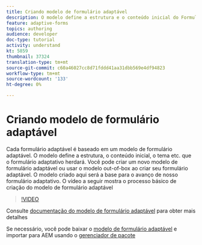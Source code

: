 ```yaml
---
title: Criando modelo de formulário adaptável
description: O modelo define a estrutura e o conteúdo inicial do Formulário adaptativo.
feature: adaptive-forms
topics: authoring
audience: developer
doc-type: tutorial
activity: understand
kt: 5859
thumbnail: 37324
translation-type: tm+mt
source-git-commit: c60a46027cc8d71fddd41aa31dbb569e4df94823
workflow-type: tm+mt
source-wordcount: '133'
ht-degree: 0%

---
```



# Criando modelo de formulário adaptável

Cada formulário adaptável é baseado em um modelo de formulário adaptável. O modelo define a estrutura, o conteúdo inicial, o tema etc. que o formulário adaptativo herdará. Você pode criar um novo modelo de formulário adaptável ou usar o modelo out-of-box ao criar seu formulário adaptável.
O modelo criado aqui será a base para o avanço de nosso formulário adaptativo.
O vídeo a seguir mostra o processo básico de criação do modelo de formulário adaptável

>[!VIDEO](https://video.tv.adobe.com/v/37324/quality=9)

Consulte [documentação do modelo de formulário adaptável](https://docs.adobe.com/content/help/en/experience-manager-65/forms/adaptive-forms-advanced-authoring/template-editor.html) para obter mais detalhes

Se necessário, você pode baixar o [modelo de formulário adaptável](assets/peak-application-template.zip) e importar para AEM usando o [gerenciador de pacote](http://localhost:4502/crx/packmgr/index.jsp)





